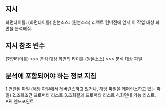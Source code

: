 <!-- ****** 레거시 화면 분석 요청 ******* -->
## 지시
화면타이틀: (화면타이틀)
원본소스: (원본소스)
리액트 컨버전에 앞서 이 작업 대상 화면을 분석해줘. 

## 지시 참조 변수
(화면타이틀) >>> 분석 대상 화면의 타이틀
(원본소스) >>> 분석 대상 파일

## 분석에 포함되어야 하는 정보 지침
1.연관된 파일 (해당 파일에서 레버런스하고 있거나, 해당 파일을 레퍼런스하고 있는 파일)
2.조회조건 프로퍼티 리스트 
3.조회결과 프로퍼티 리스트
4.화면내 기능 리스트, API 엔드포인트